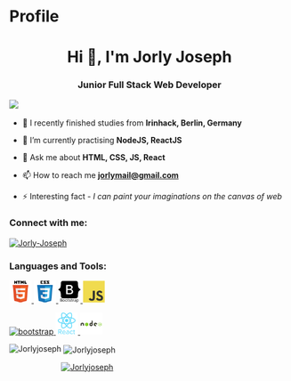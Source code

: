 # Profile
<h1 align="center">Hi 👋, I'm Jorly Joseph </h1>
<h3 align="center">Junior Full Stack Web Developer</h3>

![](https://komarev.com/ghpvc/?username=RoshnaVakkeel&label=Profile%20views&color=0e75b6&style=flat)


- 🔭 I recently finished studies from **Irinhack, Berlin, Germany**

- 🌱 I’m currently practising **NodeJS, ReactJS**

- 💬 Ask me about **HTML, CSS, JS, React**

- 📫 How to reach me **jorlymail@gmail.com**

- ⚡ Interesting fact - *I can paint your imaginations on the canvas of web*

<h3 align="left">Connect with me:</h3>
<p align="left">
<a href="https://www.linkedin.com/in/jorly-joseph/" target="blank"><img align="center" src="https://raw.githubusercontent.com/rahuldkjain/github-profile-readme-generator/master/src/images/icons/Social/linked-in-alt.svg" alt="Jorly-Joseph" height="30" width="40" /></a>
</p>

<h3 align="left">Languages and Tools:</h3>
<p align="left"> 
<a href="https://www.w3.org/html/" target="_blank" rel="noreferrer"> <img src="https://raw.githubusercontent.com/devicons/devicon/master/icons/html5/html5-original-wordmark.svg" alt="html5" width="40" height="40"/> </a> 
<a href="https://www.w3schools.com/css/" target="_blank" rel="noreferrer"> <img src="https://raw.githubusercontent.com/devicons/devicon/master/icons/css3/css3-original-wordmark.svg" alt="css3" width="40" height="40"/> </a> 
<a href="https://getbootstrap.com" target="_blank" rel="noreferrer"> <img src="https://raw.githubusercontent.com/devicons/devicon/master/icons/bootstrap/bootstrap-plain-wordmark.svg" alt="bootstrap" width="40" height="40"/> </a>
<a href="https://developer.mozilla.org/en-US/docs/Web/JavaScript" target="_blank" rel="noreferrer"> <img src="https://raw.githubusercontent.com/devicons/devicon/master/icons/javascript/javascript-original.svg" alt="javascript" width="40" height="40"/> </a> 


<a href="https://getbootstrap.com/" target="_blank" rel="noreferrer"> <img src="https://www.vectorlogo.zone/logos/getbootstrap/getbootstrap-icon.svg" alt="bootstrap" width="40" height="40"/> </a> 
<a href="https://reactjs.org/" target="_blank" rel="noreferrer"> <img src="https://raw.githubusercontent.com/devicons/devicon/master/icons/react/react-original-wordmark.svg" alt="react" width="40" height="40"/> </a> 
<a href="https://nodejs.org" target="_blank" rel="noreferrer"> <img src="https://raw.githubusercontent.com/devicons/devicon/master/icons/nodejs/nodejs-original-wordmark.svg" alt="nodejs" width="40" height="40"/> </a> </p>

<p><img align="left" src="https://github-readme-stats.vercel.app/api/top-langs?username=Jorlyjoseph&show_icons=true&locale=en&layout=compact" alt="Jorlyjoseph" height="195"/></p>

<p>&nbsp;<img align="center" src="https://github-readme-stats.vercel.app/api?username=Jorlyjoseph&show_icons=true&locale=en" alt="Jorlyjoseph" /></p>

<p align="left"> <a href="https://github.com/ryo-ma/github-profile-trophy"><img src="https://github-profile-trophy.vercel.app/?username=Jorlyjoseph" alt="Jorlyjoseph" width="700" /></a> </p>
